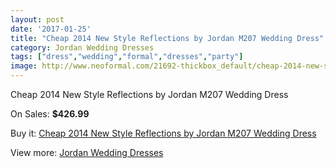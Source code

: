 ```yaml
---
layout: post
date: '2017-01-25'
title: "Cheap 2014 New Style Reflections by Jordan M207 Wedding Dress"
category: Jordan Wedding Dresses
tags: ["dress","wedding","formal","dresses","party"]
image: http://www.neoformal.com/21692-thickbox_default/cheap-2014-new-style-reflections-by-jordan-m207-wedding-dress.jpg
---
```

Cheap 2014 New Style Reflections by Jordan M207 Wedding Dress

On Sales: **$426.99**
<a href="https://www.neoformal.com/en/jordan-wedding-dresses-2014/7091-cheap-2014-new-style-reflections-by-jordan-m207-wedding-dress.html"><amp-img layout="responsive" width="600" height="600" src="//www.neoformal.com/21692-thickbox_default/cheap-2014-new-style-reflections-by-jordan-m207-wedding-dress.jpg" alt="Cheap 2014 New Style Reflections by Jordan M207 Wedding Dress 0" /></a>
<a href="https://www.neoformal.com/en/jordan-wedding-dresses-2014/7091-cheap-2014-new-style-reflections-by-jordan-m207-wedding-dress.html"><amp-img layout="responsive" width="600" height="600" src="//www.neoformal.com/21693-thickbox_default/cheap-2014-new-style-reflections-by-jordan-m207-wedding-dress.jpg" alt="Cheap 2014 New Style Reflections by Jordan M207 Wedding Dress 1" /></a>

Buy it: [Cheap 2014 New Style Reflections by Jordan M207 Wedding Dress](https://www.neoformal.com/en/jordan-wedding-dresses-2014/7091-cheap-2014-new-style-reflections-by-jordan-m207-wedding-dress.html "Cheap 2014 New Style Reflections by Jordan M207 Wedding Dress")

View more: [Jordan Wedding Dresses](https://www.neoformal.com/en/110-jordan-wedding-dresses-2014 "Jordan Wedding Dresses")